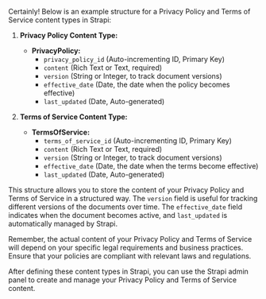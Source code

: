 Certainly! Below is an example structure for a Privacy Policy and Terms of Service content types in Strapi:

1. **Privacy Policy Content Type:**

    - **PrivacyPolicy:**
        - `privacy_policy_id` (Auto-incrementing ID, Primary Key)
        - `content` (Rich Text or Text, required)
        - `version` (String or Integer, to track document versions)
        - `effective_date` (Date, the date when the policy becomes effective)
        - `last_updated` (Date, Auto-generated)

2. **Terms of Service Content Type:**

    - **TermsOfService:**
        - `terms_of_service_id` (Auto-incrementing ID, Primary Key)
        - `content` (Rich Text or Text, required)
        - `version` (String or Integer, to track document versions)
        - `effective_date` (Date, the date when the terms become effective)
        - `last_updated` (Date, Auto-generated)

This structure allows you to store the content of your Privacy Policy and Terms of Service in a structured way. The `version` field is useful for tracking different versions of the documents over time. The `effective_date` field indicates when the document becomes active, and `last_updated` is automatically managed by Strapi.

Remember, the actual content of your Privacy Policy and Terms of Service will depend on your specific legal requirements and business practices. Ensure that your policies are compliant with relevant laws and regulations.

After defining these content types in Strapi, you can use the Strapi admin panel to create and manage your Privacy Policy and Terms of Service content.